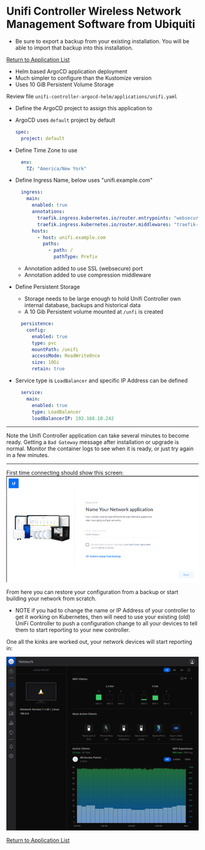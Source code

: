# Unifi Controller Wireless Network Management Software from Ubiquiti

* Be sure to export a backup from your existing installation.  You will be able to import that backup into this installation.

[Return to Application List](../)

* Helm based ArgoCD application deployment
* Much simpler to configure than the Kustomize version
* Uses 10 GiB Persistent Volume Storage

Review file `unifi-controller-argocd-helm/applications/unifi.yaml`

* Define the ArgoCD project to assign this application to
* ArgoCD uses `default` project by default

  ```yaml
  spec:
    project: default
  ```

* Define Time Zone to use

  ```yaml
    env:
      TZ: "America/New York"
  ```

* Define Ingress Name, below uses "unifi.example.com"

  ```yaml
    ingress:
      main:
        enabled: true
        annotations:
          traefik.ingress.kubernetes.io/router.entrypoints: "websecure"
          traefik.ingress.kubernetes.io/router.middlewares: "traefik-compress@kubernetescrd"
        hosts:
          - host: unifi.example.com
            paths:
              - path: /
                pathType: Prefix
  ```

  * Annotation added to use SSL (websecure) port
  * Annotation added to use compression middleware

* Define Persistent Storage
  * Storage needs to be large enough to hold Unifi Controller own internal database, backups and historical data
  * A 10 Gib Persistent volume mounted at `/unfi` is created

  ```yaml
    persistence:
      config:
        enabled: true
        type: pvc
        mountPath: /unifi
        accessMode: ReadWriteOnce
        size: 10Gi
        retain: true
  ```

* Service type is `LoadBalancer` and specific IP Address can be defined

  ```yaml
    service:
      main:
        enabled: true
        type: LoadBalancer
        loadBalancerIP: 192.168.10.242
  ```

---

Note the Unifi Controller application can take several minutes to become ready.  Getting a `Bad Gateway` message after installation or upgrade is normal.  Monitor the container logs to see when it is ready, or just try again in a few minutes.

---
First time connecting should show this screen:
![Unifi Controller Initial Installation Wizard](../unifi-controller/unifi-controller-initial-install.png)

From here you can restore your configuration from a backup or start building your network from scratch.  

* NOTE if you had to change the name or IP Address of your controller to get it working on Kubernetes, then will need to use your existing (old) UniFi Controller to push a configuration change to all your devices to tell them to start reporting to your new controller.

One all the kinks are worked out, your network devices will start reporting in:

![Unifi Controller Console Screen Shot](../unifi-controller/unifi-controller-screenshot.png)

[Return to Application List](../)
